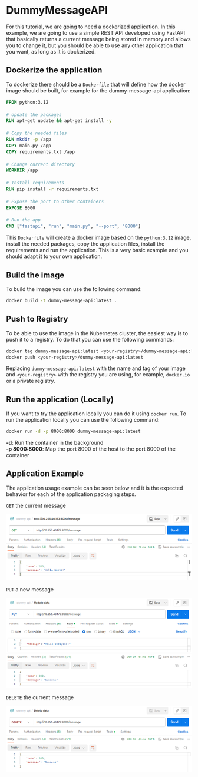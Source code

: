 # DummyMessageAPI

For this tutorial, we are going to need a dockerized application. In this example, we are going to use a simple REST API developed using FastAPI that basically returns a current message being stored in memory and allows you to change it, but you should be able to use any other application that you want, as long as it is dockerized.

## Dockerize the application

To dockerize there should be a `Dockerfile` that will define how the docker image should be built, for example for the dummy-message-api application:

```Dockerfile
FROM python:3.12

# Update the packages
RUN apt-get update && apt-get install -y

# Copy the needed files
RUN mkdir -p /app
COPY main.py /app
COPY requirements.txt /app

# Change current directory
WORKDIR /app

# Install requirements
RUN pip install -r requirements.txt

# Expose the port to other containers
EXPOSE 8000

# Run the app
CMD ["fastapi", "run", "main.py", "--port", "8000"]
```

This `Dockerfile` will create a docker image based on the `python:3.12` image, install the needed packages, copy the application files, install the requirements and run the application. This is a very basic example and you should adapt it to your own application.

## Build the image

To build the image you can use the following command:

```bash
docker build -t dummy-message-api:latest .
```

## Push to Registry

To be able to use the image in the Kubernetes cluster, the easiest way is to push it to a registry. To do that you can use the following commands:

```bash
docker tag dummy-message-api:latest <your-registry>/dummy-message-api:latest
docker push <your-registry>/dummy-message-api:latest
```

Replacing `dummy-message-api:latest` with the name and tag of your image and `<your-registry>` with the registry you are using, for example, `docker.io` or a private registry.

## Run the application (Locally)

If you want to try the application locally you can do it using `docker run`. To run the application locally you can use the following command:

```bash
docker run -d -p 8000:8000 dummy-message-api:latest
```

**-d**: Run the container in the background  
**-p 8000:8000**: Map the port 8000 of the host to the port 8000 of the container

## Application Example

The application usage example can be seen below and it is the expected behavior for each of the application packaging steps.

`GET` the current message

![GET Example](images/api-get.png)

`PUT` a new message

![PUT Example](images/api-put.png)

`DELETE` the current message

![DELETE Example](images/api-delete.png)
